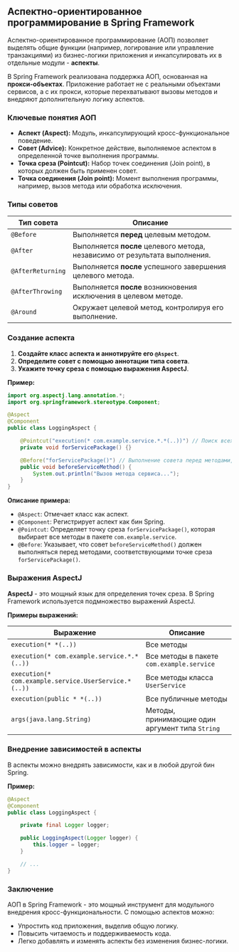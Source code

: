 ## Аспектно-ориентированное программирование в Spring Framework

Аспектно-ориентированное программирование (АОП) позволяет выделять общие функции (например, логирование или управление транзакциями) из бизнес-логики приложения и инкапсулировать их в отдельные модули - **аспекты**. 

В Spring Framework реализована поддержка АОП, основанная на **прокси-объектах**. Приложение работает не с реальными объектами сервисов, а с их прокси, которые перехватывают вызовы методов и внедряют дополнительную логику аспектов.

### Ключевые понятия АОП

* **Аспект (Aspect):** Модуль, инкапсулирующий кросс-функциональное поведение. 
* **Совет (Advice):** Конкретное действие, выполняемое аспектом в определенной точке выполнения программы.
* **Точка среза (Pointcut):** Набор точек соединения (Join point), в которых должен быть применен совет.
* **Точка соединения (Join point):** Момент выполнения программы, например, вызов метода или обработка исключения.

### Типы советов

| Тип совета | Описание |
|---|---|
| `@Before` | Выполняется **перед** целевым методом. |
| `@After` | Выполняется **после** целевого метода, независимо от результата выполнения. |
| `@AfterReturning` | Выполняется **после** успешного завершения целевого метода. |
| `@AfterThrowing` | Выполняется **после** возникновения исключения в целевом методе. |
| `@Around` | Окружает целевой метод, контролируя его выполнение. |

### Создание аспекта

1. **Создайте класс аспекта и аннотируйте его `@Aspect`**.
2. **Определите совет с помощью аннотации типа совета**.
3. **Укажите точку среза с помощью выражения AspectJ**.

**Пример:**

```java
import org.aspectj.lang.annotation.*;
import org.springframework.stereotype.Component;

@Aspect
@Component
public class LoggingAspect {

    @Pointcut("execution(* com.example.service.*.*(..))") // Поиск всех методов в пакете service
    private void forServicePackage() {}

    @Before("forServicePackage()") // Выполнение совета перед методами, соответствующими точке среза
    public void beforeServiceMethod() {
        System.out.println("Вызов метода сервиса...");
    }
}
```

**Описание примера:**

* `@Aspect`: Отмечает класс как аспект.
* `@Component`: Регистрирует аспект как бин Spring.
* `@Pointcut`: Определяет точку среза `forServicePackage()`, которая выбирает все методы в пакете `com.example.service`.
* `@Before`: Указывает, что совет `beforeServiceMethod()` должен выполняться перед методами, соответствующими точке среза `forServicePackage()`.

### Выражения AspectJ

**AspectJ** - это мощный язык для определения точек среза. В Spring Framework используется подмножество выражений AspectJ.

**Примеры выражений:**

| Выражение | Описание |
|---|---|
| `execution(* *(..))` | Все методы |
| `execution(* com.example.service.*.*(..))` | Все методы в пакете `com.example.service` |
| `execution(* com.example.service.UserService.*(..))` | Все методы класса `UserService` |
| `execution(public * *(..))` | Все публичные методы |
| `args(java.lang.String)` | Методы, принимающие один аргумент типа `String` |

### Внедрение зависимостей в аспекты

В аспекты можно внедрять зависимости, как и в любой другой бин Spring.

**Пример:**

```java
@Aspect
@Component
public class LoggingAspect {

    private final Logger logger;

    public LoggingAspect(Logger logger) { 
        this.logger = logger;
    }

    // ...
}
```

### Заключение

АОП в Spring Framework - это мощный инструмент для модульного внедрения кросс-функциональности. С помощью аспектов можно:

* Упростить код приложения, выделив общую логику.
* Повысить читаемость и поддерживаемость кода.
* Легко добавлять и изменять аспекты без изменения бизнес-логики. 

